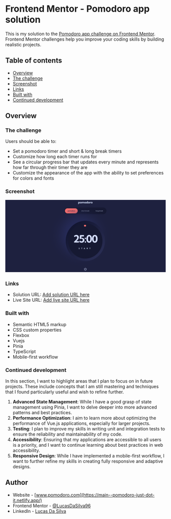 # Frontend Mentor - Pomodoro app solution

This is my solution to the [Pomodoro app challenge on Frontend Mentor](https://www.frontendmentor.io/challenges/pomodoro-app-KBFnycJ6G). Frontend Mentor challenges help you improve your coding skills by building realistic projects.

## Table of contents

- [Overview](#overview)
- [The challenge](#the-challenge)
- [Screenshot](#screenshot)
- [Links](#links)
- [Built with](#built-with)
- [Continued development](#continued-development)

## Overview

### The challenge

Users should be able to:

- Set a pomodoro timer and short & long break timers
- Customize how long each timer runs for
- See a circular progress bar that updates every minute and represents how far through their timer they are
- Customize the appearance of the app with the ability to set preferences for colors and fonts

### Screenshot

![](./public/Pomodoro.png)

### Links

- Solution URL: [Add solution URL here](https://your-solution-url.com)
- Live Site URL: [Add live site URL here](https://your-live-site-url.com)

### Built with

- Semantic HTML5 markup
- CSS custom properties
- Flexbox
- Vuejs
- Pinia
- TypeScript
- Mobile-first workflow

### Continued development

In this section, I want to highlight areas that I plan to focus on in future projects. These include concepts that I am still mastering and techniques that I found particularly useful and wish to refine further.

1. **Advanced State Management**: While I have a good grasp of state management using Pinia, I want to delve deeper into more advanced patterns and best practices.
2. **Performance Optimization**: I aim to learn more about optimizing the performance of Vue.js applications, especially for larger projects.
3. **Testing**: I plan to improve my skills in writing unit and integration tests to ensure the reliability and maintainability of my code.
4. **Accessibility**: Ensuring that my applications are accessible to all users is a priority, and I want to continue learning about best practices in web accessibility.
5. **Responsive Design**: While I have implemented a mobile-first workflow, I want to further refine my skills in creating fully responsive and adaptive designs.

## Author

- Website - [www.pomodoro.com](https://main--pomodoro-just-dot-it.netlify.app/)
- Frontend Mentor - [@LucasDaSilva96](https://www.frontendmentor.io/profile/LucasDaSilva96)
- LinkedIn - [Lucas Da Silva](https://www.linkedin.com/in/lucas-da-silva-9955911a0/)
